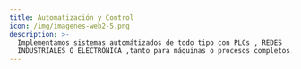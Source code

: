 ```yaml
---
title: Automatización y Control
icon: /img/imagenes-web2-5.png
description: >-
  Implementamos sistemas automátizados de todo tipo con PLCs , REDES
  INDUSTRIALES O ELECTRÓNICA ,tanto para máquinas o procesos completos.
---
```


